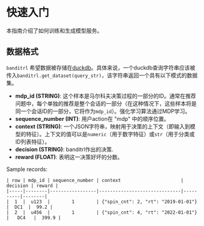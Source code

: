 # 快速入门

本指南介绍了如何训练和生成模型服务。

## 数据格式
`banditrl` 希望数据被存储在[duckdb](https://duckdb.org/)。具体来说，一个duckdb查询字符串应该被传入`banditrl.get_dataset(query_str)`，该字符串返回一个具有以下模式的数据集。

- <b>mdp_id (STRING)</b>: 这个样本是马尔科夫决策过程的一部分的ID。通常在推荐问题中，每个单独的推荐是整个会话的一部分（在这种情况下，这些样本将是同一个会话ID的一部分，它将作为`mdp_id`）。强化学习算法通过MDP学习。
- <b>sequence_number (INT)</b>: 用户action在 "mdp" 中的顺序位置。
- <b>context (STRING)</b>: 一个JSON字符串，映射用于决策的上下文（即输入到模型的特征）。上下文的值可以是`numeric`（用于数字特征）或`str`（用于分类或ID列表特征）。
- <b>decision (STRING)</b>: banditrl作出的决策.
- <b>reward (FLOAT)</b>: 表明这一决策好坏的分数。

Sample records:
```
| row | mdp_id | sequence_number | context                      | decision | reward |
|-----|--------|-----------------|------------------------------|----------|--------|
|  1  |  u123  |        1        | {"spin_cnt": 2, "rt": "2019-01-01"} |  DC1  |  99.2 |
|  2  |  u456  |        1        | {"spin_cnt": 4, "rt": "2022-01-01"} |   DC4   |  399.9 |
```
